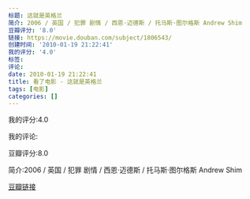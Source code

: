 ```yaml
---
标题: 这就是英格兰
简介: 2006 / 英国 / 犯罪 剧情 / 西恩·迈德斯 / 托马斯·图尔格斯 Andrew Shim
豆瓣评分: '8.0'
链接: https://movie.douban.com/subject/1806543/
创建时间: '2010-01-19 21:22:41'
我的评分: '4.0'
标签:
评论:
date: 2010-01-19 21:22:41
title: 看了电影 - 这就是英格兰
tags: [电影]
categories: []
---
```


我的评分:4.0

我的评论:

豆瓣评分:8.0

简介:2006 / 英国 / 犯罪 剧情 / 西恩·迈德斯 / 托马斯·图尔格斯 Andrew Shim

[豆瓣链接](https://movie.douban.com/subject/1806543/)

